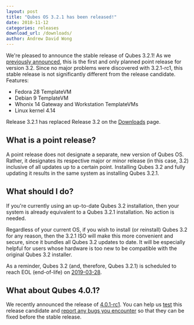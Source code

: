 ```yaml
---
layout: post
title: "Qubes OS 3.2.1 has been released!"
date: 2018-11-12
categories: releases
download_url: /downloads/
author: Andrew David Wong
---
```


We're pleased to announce the stable release of Qubes 3.2.1! As we [previously
announced][3.2.1-rc1], this is the first and only planned point release for
version 3.2. Since no major problems were discovered with 3.2.1-rc1, this stable
release is not significantly different from the release candidate. Features:

- Fedora 28 TemplateVM
- Debian 9 TemplateVM
- Whonix 14 Gateway and Workstation TemplateVMs
- Linux kernel 4.14

Release 3.2.1 has replaced Release 3.2 on the [Downloads] page.


What is a point release?
------------------------

A point release does not designate a separate, new version of Qubes OS.
Rather, it designates its respective major or minor release (in this
case, 3.2) inclusive of all updates up to a certain point. Installing
Qubes 3.2 and fully updating it results in the same system as installing
Qubes 3.2.1.


What should I do?
-----------------

If you're currently using an up-to-date Qubes 3.2 installation, then
your system is already equivalent to a Qubes 3.2.1 installation. No
action is needed.

Regardless of your current OS, if you wish to install (or reinstall)
Qubes 3.2 for any reason, then the 3.2.1 ISO will make this more
convenient and secure, since it bundles all Qubes 3.2 updates to date.
It will be especially helpful for users whose hardware is too new to be
compatible with the original Qubes 3.2 installer.

As a reminder, Qubes 3.2 (and, therefore, Qubes 3.2.1) is scheduled to
reach EOL (end-of-life) on [2019-03-28].


What about Qubes 4.0.1?
-----------------------

We recently announced the release of [4.0.1-rc1]. You can help us [test] this
release candidate and [report any bugs you encounter] so that they can be fixed
before the stable release.


[3.2.1-rc1]: /news/2018/10/05/qubes-321-rc1/
[Downloads]: /downloads/
[2019-03-28]: /doc/supported-versions/#qubes-os
[4.0.1-rc1]: /news/2018/11/05/qubes-401-rc1/
[test]: /doc/testing/
[report any bugs you encounter]: /doc/reporting-bugs/
